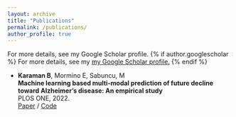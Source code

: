 ```yaml
---
layout: archive
title: "Publications"
permalink: /publications/
author_profile: true
---
```

For more details, see my Google Scholar profile.
{% if author.googlescholar %}
  For more details, see my <u><a href="{{author.googlescholar}}">my Google Scholar profile</a>.</u>
{% endif %}

- __Karaman B__, Mormino E, Sabuncu, M    
**Machine learning based multi-modal prediction of future
decline toward Alzheimer’s disease: An empirical study**  
PLOS ONE, 2022.    
[Paper]() / [Code](https://github.com/batuhankmkaraman/mlbasedad)
